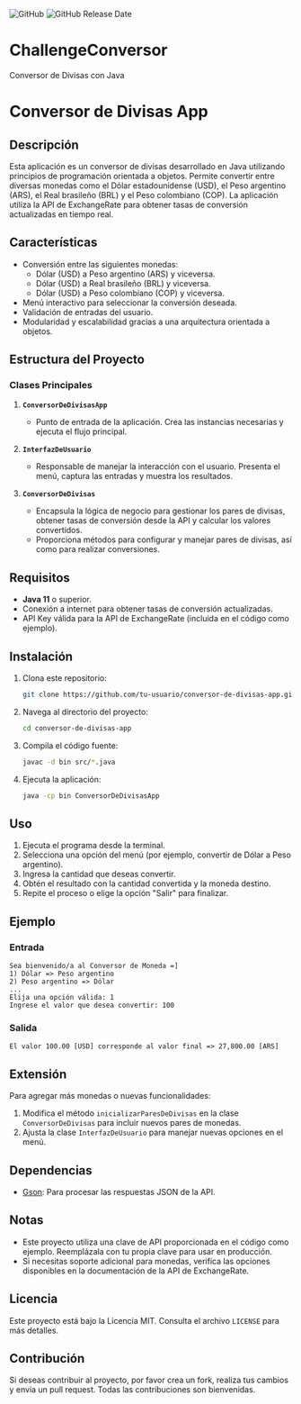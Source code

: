 ![GitHub](https://img.shields.io/github/license/dropbox/dropbox-sdk-java)
![GitHub Release Date](https://img.shields.io/github/release-date/dropbox/dropbox-sdk-java)
# ChallengeConversor
Conversor de Divisas con Java

# Conversor de Divisas App

## Descripción
Esta aplicación es un conversor de divisas desarrollado en Java utilizando principios de programación orientada a objetos. Permite convertir entre diversas monedas como el Dólar estadounidense (USD), el Peso argentino (ARS), el Real brasileño (BRL) y el Peso colombiano (COP). La aplicación utiliza la API de ExchangeRate para obtener tasas de conversión actualizadas en tiempo real.

## Características
- Conversión entre las siguientes monedas:
  - Dólar (USD) a Peso argentino (ARS) y viceversa.
  - Dólar (USD) a Real brasileño (BRL) y viceversa.
  - Dólar (USD) a Peso colombiano (COP) y viceversa.
- Menú interactivo para seleccionar la conversión deseada.
- Validación de entradas del usuario.
- Modularidad y escalabilidad gracias a una arquitectura orientada a objetos.

## Estructura del Proyecto

### Clases Principales

1. **`ConversorDeDivisasApp`**
   - Punto de entrada de la aplicación. Crea las instancias necesarias y ejecuta el flujo principal.

2. **`InterfazDeUsuario`**
   - Responsable de manejar la interacción con el usuario. Presenta el menú, captura las entradas y muestra los resultados.

3. **`ConversorDeDivisas`**
   - Encapsula la lógica de negocio para gestionar los pares de divisas, obtener tasas de conversión desde la API y calcular los valores convertidos.
   - Proporciona métodos para configurar y manejar pares de divisas, así como para realizar conversiones.

## Requisitos
- **Java 11** o superior.
- Conexión a internet para obtener tasas de conversión actualizadas.
- API Key válida para la API de ExchangeRate (incluida en el código como ejemplo).

## Instalación
1. Clona este repositorio:
   ```bash
   git clone https://github.com/tu-usuario/conversor-de-divisas-app.git
   ```

2. Navega al directorio del proyecto:
   ```bash
   cd conversor-de-divisas-app
   ```

3. Compila el código fuente:
   ```bash
   javac -d bin src/*.java
   ```

4. Ejecuta la aplicación:
   ```bash
   java -cp bin ConversorDeDivisasApp
   ```

## Uso
1. Ejecuta el programa desde la terminal.
2. Selecciona una opción del menú (por ejemplo, convertir de Dólar a Peso argentino).
3. Ingresa la cantidad que deseas convertir.
4. Obtén el resultado con la cantidad convertida y la moneda destino.
5. Repite el proceso o elige la opción "Salir" para finalizar.

## Ejemplo
### Entrada
```
Sea bienvenido/a al Conversor de Moneda =]
1) Dólar => Peso argentino
2) Peso argentino => Dólar
...
Elija una opción válida: 1
Ingrese el valor que desea convertir: 100
```

### Salida
```
El valor 100.00 [USD] corresponde al valor final => 27,800.00 [ARS]
```

## Extensión
Para agregar más monedas o nuevas funcionalidades:
1. Modifica el método `inicializarParesDeDivisas` en la clase `ConversorDeDivisas` para incluir nuevos pares de monedas.
2. Ajusta la clase `InterfazDeUsuario` para manejar nuevas opciones en el menú.

## Dependencias
- [Gson](https://github.com/google/gson): Para procesar las respuestas JSON de la API.

## Notas
- Este proyecto utiliza una clave de API proporcionada en el código como ejemplo. Reemplázala con tu propia clave para usar en producción.
- Si necesitas soporte adicional para monedas, verifica las opciones disponibles en la documentación de la API de ExchangeRate.

## Licencia
Este proyecto está bajo la Licencia MIT. Consulta el archivo `LICENSE` para más detalles.

## Contribución
Si deseas contribuir al proyecto, por favor crea un fork, realiza tus cambios y envía un pull request. Todas las contribuciones son bienvenidas.

